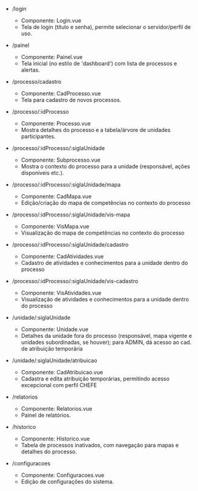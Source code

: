 - /login
    - Componente: Login.vue
    - Tela de login (título e senha), permite selecionar o servidor/perfil de uso.

- /painel
    - Componente: Painel.vue
    - Tela inicial (no estilo de 'dashboard') com lista de processos e alertas.

- /processo/cadastro
    - Componente: CadProcesso.vue
    - Tela para cadastro de novos processos.

- /processo/:idProcesso
    - Componente: Processo.vue
    - Mostra detalhes do processo e a tabela/árvore de unidades participantes.

- /processo/:idProcesso/:siglaUnidade
    - Componente: Subprocesso.vue
    - Mostra o contexto do processo para a unidade (responsável, ações disponíveis etc.).

- /processo/:idProcesso/:siglaUnidade/mapa
    - Componente: CadMapa.vue
    - Edição/criação do mapa de competências no contexto do processo

- /processo/:idProcesso/:siglaUnidade/vis-mapa
    - Componente: VisMapa.vue
    - Visualização do mapa de competências no contexto do processo

- /processo/:idProcesso/:siglaUnidade/cadastro
    - Componente: CadAtividades.vue
    - Cadastro de atividades e conhecimentos para a unidade dentro do processo

- /processo/:idProcesso/:siglaUnidade/vis-cadastro
    - Componente: VisAtividades.vue
    - Visualização de atividades e conhecimentos para a unidade dentro do processo

- /unidade/:siglaUnidade
    - Componente: Unidade.vue
    - Detalhes da unidade fora do processo (responsável, mapa vigente e unidades subordinadas, se houver); para ADMIN, dá acesso ao cad. de atribuição temporária

- /unidade/:siglaUnidade/atribuicao
    - Componente: CadAtribuicao.vue
    - Cadastra e edita atribuição temporárias, permitindo acesso excepcional com perfil CHEFE

- /relatorios
    - Componente: Relatorios.vue
    - Painel de relatórios.

- /historico
    - Componente: Historico.vue
    - Tabela de processos inativados, com navegação para mapas e detalhes do processo.

- /configuracoes
    - Componente: Configuracoes.vue
    - Edição de configurações do sistema.
